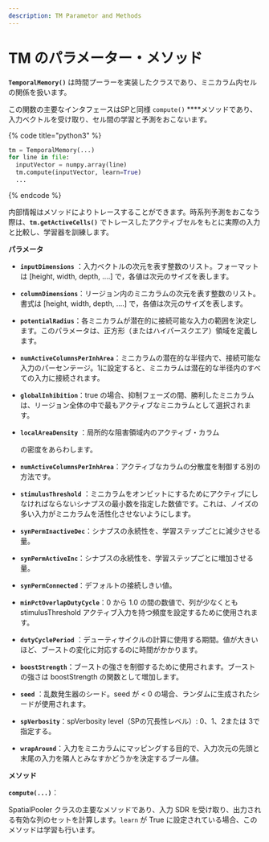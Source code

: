 ```yaml
---
description: TM Parametor and Methods
---
```


# TM のパラメーター・メソッド

**`TemporalMemory()`** は時間プーラーを実装したクラスであり、ミニカラム内セルの関係を扱います。

この関数の主要なインタフェースはSPと同様 `compute()` ****メソッドであり、入力ベクトルを受け取り、セル間の学習と予測をおこないます。

{% code title="python3" %}
```python
tm = TemporalMemory(...)
for line in file:
  inputVector = numpy.array(line)
  tm.compute(inputVector, learn=True)
  ...
```
{% endcode %}

内部情報はメソッドによりトレースすることができます。時系列予測をおこなう際は、**`tm.getActiveCells()`** でトレースしたアクティブセルをもとに実際の入力と比較し、学習器を訓練します。

**パラメータ**

* **`inputDimensions`** ：入力ベクトルの次元を表す整数のリスト。フォーマットは \[height, width, depth, ....\] で，各値は次元のサイズを表します。
* **`columnDimensions`**：リージョン内のミニカラムの次元を表す整数のリスト。書式は \[height, width, depth, ....\] で，各値は次元のサイズを表します。
* **`potentialRadius`**：各ミニカラムが潜在的に接続可能な入力の範囲を決定します。このパラメータは、正方形（またはハイパースクエア）領域を定義します。
* **`numActiveColumnsPerInhArea`**：ミニカラムの潜在的な半径内で、接続可能な入力のパーセンテージ。1に設定すると、ミニカラムは潜在的な半径内のすべての入力に接続されます。
* **`globalInhibition`**：true の場合、抑制フェーズの間、勝利したミニカラムは、リージョン全体の中で最もアクティブなミニカラムとして選択されます。
* **`localAreaDensity`** ：局所的な阻害領域内のアクティブ・カラム

  の密度をあらわします。

* **`numActiveColumnsPerInhArea`**：アクティブなカラムの分散度を制御する別の方法です。
* **`stimulusThreshold`** ：ミニカラムをオンビットにするためにアクティブにしなければならないシナプスの最小数を指定した数値です。これは、ノイズの多い入力がミニカラムを活性化させないようにします。
* **`synPermInactiveDec`**：シナプスの永続性を、学習ステップごとに減少させる量。
* **`synPermActiveInc`**：シナプスの永続性を、学習ステップごとに増加させる量。
* **`synPermConnected`**：デフォルトの接続しきい値。
* **`minPctOverlapDutyCycle`**：0 から 1.0 の間の数値で、列が少なくとも stimulusThreshold アクティブ入力を持つ頻度を設定するために使用されます。
* **`dutyCyclePeriod`** ：デューティサイクルの計算に使用する期間。値が大きいほど、ブーストの変化に対応するのに時間がかかります。
* **`boostStrength`**：ブーストの強さを制御するために使用されます。ブーストの強さは boostStrength の関数として増加します。
* **`seed`** ：乱数発生器のシード。seed が &lt; 0 の場合、ランダムに生成されたシードが使用されます。
* **`spVerbosity`**：spVerbosity level（SPの冗長性レベル）: 0、1、2または 3で指定する。
* **`wrapAround`**：入力をミニカラムにマッピングする目的で、入力次元の先頭と末尾の入力を隣人とみなすかどうかを決定するブール値。

**メソッド**

**`compute(...)`**：

SpatialPooler クラスの主要なメソッドであり、入力 SDR を受け取り、出力される有効な列のセットを計算します。`learn` が True に設定されている場合、このメソッドは学習も行います。

